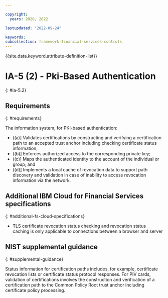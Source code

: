 ```yaml
---

copyright:
  years: 2020, 2022

lastupdated: "2022-09-24"

keywords: 
subcollection: framework-financial-services-controls
---
```


{{site.data.keyword.attribute-definition-list}}

         
# IA-5 (2) - Pki-Based Authentication
{: #ia-5.2}

## Requirements
{: #requirements}

The information system, for PKI-based authentication:

- ((a)\] Validates certifications by constructing and verifying a certification path to an accepted trust anchor including checking certificate status information;
- ((b)\] Enforces authorized access to the corresponding private key;
- ((c)\] Maps the authenticated identity to the account of the individual or group; and
- ((d)\] Implements a local cache of revocation data to support path discovery and validation in case of inability to access revocation information via the network.

## Additional IBM Cloud for Financial Services specifications
{: #additional-fs-cloud-specifications}

- TLS certificate revocation status checking and revocation status caching is only applicable to connections between a browser and server

## NIST supplemental guidance
{: #supplemental-guidance}

Status information for certification paths includes, for example, certificate revocation lists or certificate status protocol responses. For PIV cards, validation of certifications involves the construction and verification of a certification path to the Common Policy Root trust anchor including certificate policy processing.


